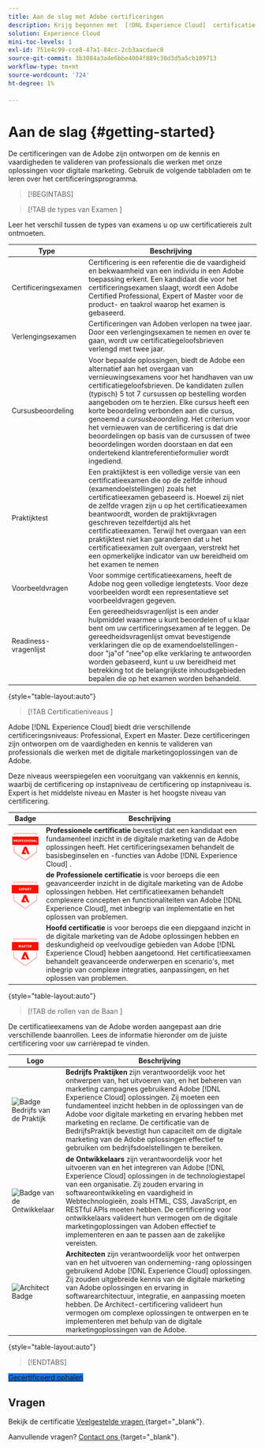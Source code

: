 ```yaml
---
title: Aan de slag met Adobe certificeringen
description: Krijg begonnen met  [!DNL Experience Cloud]  certificatie. Meer informatie over het programma en deze website.
solution: Experience Cloud
mini-toc-levels: 1
exl-id: 751e4c99-cce8-47a1-84cc-2cb3aacdaec8
source-git-commit: 3b3084a3a4e6bbe4004f889c30d3d5a5cb109713
workflow-type: tm+mt
source-wordcount: '724'
ht-degree: 1%

---
```


# Aan de slag {#getting-started}

De certificeringen van de Adobe zijn ontworpen om de kennis en vaardigheden te valideren van professionals die werken met onze oplossingen voor digitale marketing. Gebruik de volgende tabbladen om te leren over het certificeringsprogramma.

>[!BEGINTABS]

>[!TAB  de types van Examen ]

Leer het verschil tussen de types van examens u op uw certificatiereis zult ontmoeten.

| Type | Beschrijving |
| ------- | ------- |
| Certificeringsexamen | Certificering is een referentie die de vaardigheid en bekwaamheid van een individu in een Adobe toepassing erkent. Een kandidaat die voor het certificeringsexamen slaagt, wordt een Adobe Certified Professional, Expert of Master voor de product- en taakrol waarop het examen is gebaseerd. |
| Verlengingsexamen | Certificeringen van Adoben verlopen na twee jaar. Door een verlengingsexamen te nemen en over te gaan, wordt uw certificatiegeloofsbrieven verlengd met twee jaar. |
| Cursusbeoordeling | Voor bepaalde oplossingen, biedt de Adobe een alternatief aan het overgaan van vernieuwingsexamens voor het handhaven van uw certificatiegeloofsbrieven. De kandidaten zullen (typisch) 5 tot 7 cursussen op bestelling worden aangeboden om te herzien. Elke cursus heeft een korte beoordeling verbonden aan die cursus, genoemd a _cursusbeoordeling_. Het criterium voor het vernieuwen van de certificering is dat drie beoordelingen op basis van de cursussen of twee beoordelingen worden doorstaan en dat een ondertekend klantreferentieformulier wordt ingediend. |
| Praktijktest | Een praktijktest is een volledige versie van een certificatieexamen die op de zelfde inhoud (examendoelstellingen) zoals het certificatieexamen gebaseerd is. Hoewel zij niet de zelfde vragen zijn u op het certificatieexamen beantwoordt, worden de praktijkvragen geschreven tezelfdertijd als het certificatieexamen. Terwijl het overgaan van een praktijktest niet kan garanderen dat u het certificatieexamen zult overgaan, verstrekt het een opmerkelijke indicator van uw bereidheid om het examen te nemen |
| Voorbeeldvragen | Voor sommige certificatieexamens, heeft de Adobe nog geen volledige lengtetests. Voor deze voorbeelden wordt een representatieve set voorbeeldvragen gegeven. |
| Readiness-vragenlijst | Een gereedheidsvragenlijst is een ander hulpmiddel waarmee u kunt beoordelen of u klaar bent om uw certificeringsexamen af te leggen. De gereedheidsvragenlijst omvat bevestigende verklaringen die op de examendoelstellingen-door &quot;ja&quot;of &quot;nee&quot;op elke verklaring te antwoorden worden gebaseerd, kunt u uw bereidheid met betrekking tot de belangrijkste inhoudsgebieden bepalen die op het examen worden behandeld. |

{style="table-layout:auto"}

>[!TAB  Certificatieniveaus ]

Adobe [!DNL Experience Cloud] biedt drie verschillende certificeringsniveaus: Professional, Expert en Master. Deze certificeringen zijn ontworpen om de vaardigheden en kennis te valideren van professionals die werken met de digitale marketingoplossingen van de Adobe.

Deze niveaus weerspiegelen een vooruitgang van vakkennis en kennis, waarbij de certificering op instapniveau de certificering op instapniveau is. Expert is het middelste niveau en Master is het hoogste niveau van certificering.

| Badge | Beschrijving |
| ------- | ------- |
| ![ Professionele Badge ](/help/certifications/assets/professional-badge-Xsmall.png) | **Professionele certificatie** bevestigt dat een kandidaat een fundamenteel inzicht in de digitale marketing van de Adobe oplossingen heeft. Het certificeringsexamen behandelt de basisbeginselen en -functies van Adobe [!DNL Experience Cloud] . |
| ![ Deskundige Badge ](/help/certifications/assets/expert-badge-Xsmall.png) | **de Professionele certificatie** is voor beroeps die een geavanceerder inzicht in de digitale marketing van de Adobe oplossingen hebben. Het certificatieexamen behandelt complexere concepten en functionaliteiten van Adobe [!DNL Experience Cloud], met inbegrip van implementatie en het oplossen van problemen. |
| ![ Hoofdbadge ](/help/certifications/assets/master-badge-Xsmall.png) | **Hoofd certificatie** is voor beroeps die een diepgaand inzicht in de digitale marketing van de Adobe oplossingen hebben en deskundigheid op veelvoudige gebieden van Adobe [!DNL Experience Cloud] hebben aangetoond. Het certificatieexamen behandelt geavanceerde onderwerpen en scenario&#39;s, met inbegrip van complexe integraties, aanpassingen, en het oplossen van problemen. |

{style="table-layout:auto"}

>[!TAB  de rollen van de Baan ]

De certificatieexamens van de Adobe worden aangepast aan drie verschillende baanrollen. Lees de informatie hieronder om de juiste certificering voor uw carrièrepad te vinden.

| Logo | Beschrijving |
| ------- | ------- |
| ![ Badge Bedrijfs van de Praktijk ](/help/certifications/assets/business_practitioner_blk_small.png) | **Bedrijfs Praktijken** zijn verantwoordelijk voor het ontwerpen van, het uitvoeren van, en het beheren van marketing campagnes gebruikend Adobe [!DNL Experience Cloud] oplossingen. Zij moeten een fundamenteel inzicht hebben in de oplossingen van de Adobe voor digitale marketing en ervaring hebben met marketing en reclame. De certificatie van de BedrijfsPraktijk bevestigt hun capaciteit om de digitale marketing van de Adobe oplossingen effectief te gebruiken om bedrijfsdoelstellingen te bereiken. |
| ![ Badge van de Ontwikkelaar ](/help/certifications/assets/developer_blk_small.png) | **de Ontwikkelaars** zijn verantwoordelijk voor het uitvoeren van en het integreren van Adobe [!DNL Experience Cloud] oplossingen in de technologiestapel van een organisatie. Zij zouden ervaring in softwareontwikkeling en vaardigheid in Webtechnologieën, zoals HTML, CSS, JavaScript, en RESTful APIs moeten hebben. De certificering voor ontwikkelaars valideert hun vermogen om de digitale marketingoplossingen van Adoben effectief te implementeren en aan te passen aan de zakelijke vereisten. |
| ![ Architect Badge ](/help/certifications/assets/architect_blk_small.png) | **Architecten** zijn verantwoordelijk voor het ontwerpen van en het uitvoeren van onderneming-rang oplossingen gebruikend Adobe [!DNL Experience Cloud] oplossingen. Zij zouden uitgebreide kennis van de digitale marketing van Adobe oplossingen en ervaring in softwarearchitectuur, integratie, en aanpassing moeten hebben. De Architect-certificering valideert hun vermogen om complexe oplossingen te ontwerpen en te implementeren met behulp van de digitale marketingoplossingen van de Adobe. |

{style="table-layout:auto"}

<!--

>[!TAB Certification journey]

The Certification Journey Guide is a comprehensive tool designed to provide you with all the information you need to prepare for a certification exam. The guide is divided into three main sections: Get Ready, Get Prepped, and Get Certified.

| Sections | Description |
| ------- | ------- |
|**Get Ready** | Intended to give an overview of the exam, including information about the intended audience, exam details, readiness self-assessment, exam objectives, and scope. This section helps you understand the exam and what you can expect when taking it. The readiness self-assessment is particularly helpful, as it allows you to determine your current level of knowledge and identify areas where you may need to focus your study efforts. |
| **Get Prepped** | Is where you can find training and resources to help you prepare for the exam. This section includes information about and links to study materials and training courses. |
| **Get Certified** | Offers valuable information on how to register for the certification exam, including details about the registration process and available payment methods. In addition, this section also provides a clear overview of the exam process. Look to this section for helpful resources, such as a link to the Adobe Certification Prep Portal for exams that offer practice tests, as well as links to register for certification exams. |

{style="table-layout:auto"}

-->

>[!ENDTABS]

<a href="https://experienceleague.adobe.com/docs/certification/certification/how-to-get-certified.html" target="_blank" class="spectrum-Button spectrum-Button--fill spectrum-Button--accent spectrum-Button--sizeM is-margin-bottom-big-big at-element-click-tracking" style="background-color:#1473E6">

<span class="spectrum-Button-label has-no-wrap">
   Gecertificeerd ophalen
</span>
</a>

## Vragen

Bekijk de certificatie [ Veelgestelde vragen ](https://experienceleague.adobe.com/docs/certification/certification/faq.html) {target="_blank"}.

Aanvullende vragen? [ Contact ons ](mailto:certif@adobe.com){target="_blank"}.
